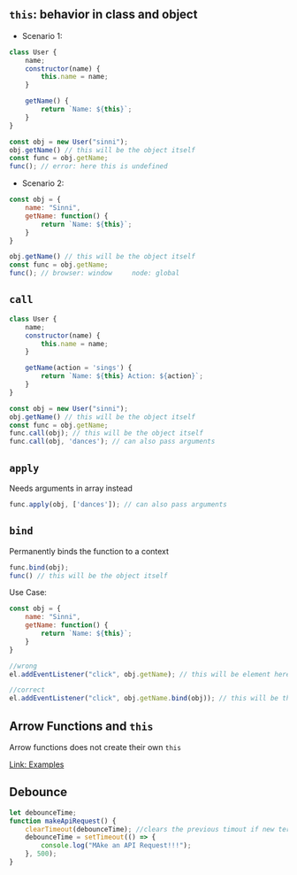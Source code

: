 ## `this`: behavior in class and object
 
- Scenario 1:
```js
class User {
    name;
    constructor(name) {
        this.name = name;
    }

    getName() {
        return `Name: ${this}`;
    }
}

const obj = new User("sinni");
obj.getName() // this will be the object itself
const func = obj.getName;
func(); // error: here this is undefined
```

- Scenario 2:
```js
const obj = {
    name: "Sinni",
    getName: function() {
        return `Name: ${this}`;
    }
}

obj.getName() // this will be the object itself
const func = obj.getName;
func(); // browser: window     node: global
```

## `call`
```js
class User {
    name;
    constructor(name) {
        this.name = name;
    }

    getName(action = 'sings') {
        return `Name: ${this} Action: ${action}`;
    }
}

const obj = new User("sinni");
obj.getName() // this will be the object itself
const func = obj.getName;
func.call(obj); // this will be the object itself
func.call(obj, 'dances'); // can also pass arguments
```

## `apply`
Needs arguments in array instead
```js
func.apply(obj, ['dances']); // can also pass arguments
``` 


## `bind`
Permanently binds the function to a context
```js
func.bind(obj);
func() // this will be the object itself
``` 

Use Case: 
```js
const obj = {
    name: "Sinni",
    getName: function() {
        return `Name: ${this}`;
    }
}

//wrong
el.addEventListener("click", obj.getName); // this will be element here e.g. button

//correct
el.addEventListener("click", obj.getName.bind(obj)); // this will be the object here
```

## Arrow Functions and `this`
Arrow functions does not create their own `this`

[Link: Examples](../courses\javascript-pro-mastering-advanced-concepts-and-techniques-by-colt-steele\section-3-new-features-in-js\this-with-arrow-functions.js)

## Debounce

```js
let debounceTime;
function makeApiRequest() {
    clearTimeout(debounceTime); //clears the previous timout if new term is input
    debounceTime = setTimeout(() => {
        console.log("MAke an API Request!!!");
    }, 500);
}
```